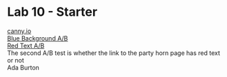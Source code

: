 # Lab 10 - Starter
[canny.io](https://cse110-lab10-adaburton.canny.io)  
[Blue Background A/B](https://adaburton.github.io/Lab10_Starter/index.html)  
[Red Text A/B](https://adaburton.github.io/Lab10_Starter/speechSynth.html)  
The second A/B test is whether the link to the party horn page has red text or not  
Ada Burton